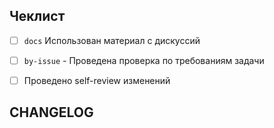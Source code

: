 ## Чеклист

<!-- 
1. Сверьтесь с чеклистом самоконтроля и отметьте нужные пункты по завершению 
-->

<!-- Если вы вносили изменения в документации, желательно подкреплять их конкретными дискуссиями -->
- [ ] `docs` Использован материал с дискуссий
<!-- Если PR идет по поставленной задаче, то изменения должны быть сделаны в соответствие с ней -->
- [ ] `by-issue` - Проведена проверка по требованиям задачи
<!-- Перед тем как отправлять изменения на ревью, убедитесь, что проверили работу самостоятельно (давайте ценить время друг друга ;) ) -->
- [ ] Проведено self-review изменений

## CHANGELOG

<!-- 
2. Опишите предлагаемые изменения в пару предложений/пунктов
-->
